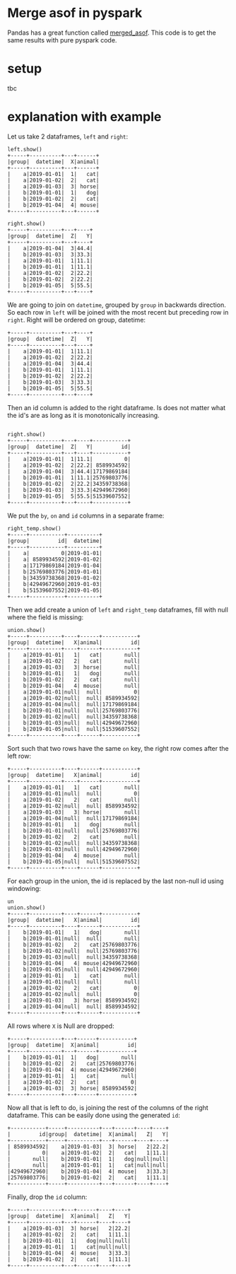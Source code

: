 # Merge asof in pyspark

Pandas has a great function called [merged_asof](https://pandas.pydata.org/pandas-docs/version/0.25.0/reference/api/pandas.merge_asof.html).
This code is to get the same results with pure pyspark code. 

# setup

tbc

# explanation with example

Let us take 2 dataframes, ```left``` and ```right```:

```
left.show()
+-----+----------+---+------+
|group|  datetime|  X|animal|
+-----+----------+---+------+
|    a|2019-01-01|  1|   cat|
|    a|2019-01-02|  2|   cat|
|    a|2019-01-03|  3| horse|
|    b|2019-01-01|  1|   dog|
|    b|2019-01-02|  2|   cat|
|    b|2019-01-04|  4| mouse|
+-----+----------+---+------+

right.show()
+-----+----------+---+----+
|group|  datetime|  Z|   Y|
+-----+----------+---+----+
|    a|2019-01-04|  3|44.4|
|    b|2019-01-03|  3|33.3|
|    a|2019-01-01|  1|11.1|
|    b|2019-01-01|  1|11.1|
|    a|2019-01-02|  2|22.2|
|    b|2019-01-02|  2|22.2|
|    b|2019-01-05|  5|55.5|
+-----+----------+---+----+

```

We are going to join on ```datetime```, grouped by ```group``` in backwards direction.
So each row in ```left``` will be joined with the most recent but preceding row in ```right```.
Right will be ordered on group, datetime:

```
+-----+----------+---+----+
|group|  datetime|  Z|   Y|
+-----+----------+---+----+
|    a|2019-01-01|  1|11.1|
|    a|2019-01-02|  2|22.2|
|    a|2019-01-04|  3|44.4|
|    b|2019-01-01|  1|11.1|
|    b|2019-01-02|  2|22.2|
|    b|2019-01-03|  3|33.3|
|    b|2019-01-05|  5|55.5|
+-----+----------+---+----+
```

Then an id column is added to the right dataframe. Is does not matter what the id's are as long as it is monotonically increasing.

```

right.show()
+-----+----------+---+----+-----------+
|group|  datetime|  Z|   Y|         id|
+-----+----------+---+----+-----------+
|    a|2019-01-01|  1|11.1|          0|
|    a|2019-01-02|  2|22.2| 8589934592|
|    a|2019-01-04|  3|44.4|17179869184|
|    b|2019-01-01|  1|11.1|25769803776|
|    b|2019-01-02|  2|22.2|34359738368|
|    b|2019-01-03|  3|33.3|42949672960|
|    b|2019-01-05|  5|55.5|51539607552|
+-----+----------+---+----+-----------+
```

We put the ```by```, ```on``` and ```id``` columns in a separate frame:

```
right_temp.show()
+-----+-----------+----------+
|group|         id|  datetime|
+-----+-----------+----------+
|    a|          0|2019-01-01|
|    a| 8589934592|2019-01-02|
|    a|17179869184|2019-01-04|
|    b|25769803776|2019-01-01|
|    b|34359738368|2019-01-02|
|    b|42949672960|2019-01-03|
|    b|51539607552|2019-01-05|
+-----+-----------+----------+
```

Then we add create a union of ```left``` and ```right_temp``` dataframes, fill with null where the field is missing:


```
union.show()
+-----+----------+----+------+-----------+
|group|  datetime|   X|animal|         id|
+-----+----------+----+------+-----------+
|    a|2019-01-01|   1|   cat|       null|
|    a|2019-01-02|   2|   cat|       null|
|    a|2019-01-03|   3| horse|       null|
|    b|2019-01-01|   1|   dog|       null|
|    b|2019-01-02|   2|   cat|       null|
|    b|2019-01-04|   4| mouse|       null|
|    a|2019-01-01|null|  null|          0|
|    a|2019-01-02|null|  null| 8589934592|
|    a|2019-01-04|null|  null|17179869184|
|    b|2019-01-01|null|  null|25769803776|
|    b|2019-01-02|null|  null|34359738368|
|    b|2019-01-03|null|  null|42949672960|
|    b|2019-01-05|null|  null|51539607552|
+-----+----------+----+------+-----------+
```

Sort such that two rows have the same ```on``` key, the right row comes after the left row:
```
+-----+----------+----+------+-----------+
|group|  datetime|   X|animal|         id|
+-----+----------+----+------+-----------+
|    a|2019-01-01|   1|   cat|       null|
|    a|2019-01-01|null|  null|          0|
|    a|2019-01-02|   2|   cat|       null|
|    a|2019-01-02|null|  null| 8589934592|
|    a|2019-01-03|   3| horse|       null|
|    a|2019-01-04|null|  null|17179869184|
|    b|2019-01-01|   1|   dog|       null|
|    b|2019-01-01|null|  null|25769803776|
|    b|2019-01-02|   2|   cat|       null|
|    b|2019-01-02|null|  null|34359738368|
|    b|2019-01-03|null|  null|42949672960|
|    b|2019-01-04|   4| mouse|       null|
|    b|2019-01-05|null|  null|51539607552|
+-----+----------+----+------+-----------+

```

For each group in the union, the id is replaced by the last non-null id using windowing:

```
un
union.show()
+-----+----------+----+------+-----------+
|group|  datetime|   X|animal|         id|
+-----+----------+----+------+-----------+
|    b|2019-01-01|   1|   dog|       null|
|    b|2019-01-01|null|  null|       null|
|    b|2019-01-02|   2|   cat|25769803776|
|    b|2019-01-02|null|  null|25769803776|
|    b|2019-01-03|null|  null|34359738368|
|    b|2019-01-04|   4| mouse|42949672960|
|    b|2019-01-05|null|  null|42949672960|
|    a|2019-01-01|   1|   cat|       null|
|    a|2019-01-01|null|  null|       null|
|    a|2019-01-02|   2|   cat|          0|
|    a|2019-01-02|null|  null|          0|
|    a|2019-01-03|   3| horse| 8589934592|
|    a|2019-01-04|null|  null| 8589934592|
+-----+----------+----+------+-----------+
```

All rows where ```X``` is Null are dropped:
```
+-----+----------+---+------+-----------+
|group|  datetime|  X|animal|         id|
+-----+----------+---+------+-----------+
|    b|2019-01-01|  1|   dog|       null|
|    b|2019-01-02|  2|   cat|25769803776|
|    b|2019-01-04|  4| mouse|42949672960|
|    a|2019-01-01|  1|   cat|       null|
|    a|2019-01-02|  2|   cat|          0|
|    a|2019-01-03|  3| horse| 8589934592|
+-----+----------+---+------+-----------+
```
Now all that is left to do, is joining the rest of the columns of the right dataframe. This can be easily done using the generated ```id```: 

```
+-----------+-----+----------+---+------+----+----+
|         id|group|  datetime|  X|animal|   Z|   Y|
+-----------+-----+----------+---+------+----+----+
| 8589934592|    a|2019-01-03|  3| horse|   2|22.2|
|          0|    a|2019-01-02|  2|   cat|   1|11.1|
|       null|    b|2019-01-01|  1|   dog|null|null|
|       null|    a|2019-01-01|  1|   cat|null|null|
|42949672960|    b|2019-01-04|  4| mouse|   3|33.3|
|25769803776|    b|2019-01-02|  2|   cat|   1|11.1|
+-----------+-----+----------+---+------+----+----+
```

Finally, drop the ```id``` column:

```
+-----+----------+---+------+----+----+
|group|  datetime|  X|animal|   Z|   Y|
+-----+----------+---+------+----+----+
|    a|2019-01-03|  3| horse|   2|22.2|
|    a|2019-01-02|  2|   cat|   1|11.1|
|    b|2019-01-01|  1|   dog|null|null|
|    a|2019-01-01|  1|   cat|null|null|
|    b|2019-01-04|  4| mouse|   3|33.3|
|    b|2019-01-02|  2|   cat|   1|11.1|
+-----+----------+---+------+----+----+
```
